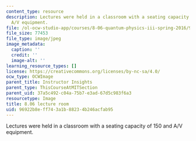 ```yaml
---
content_type: resource
description: Lectures were held in a classroom with a seating capacity of 150 and
  A/V equipment.
file: /ol-ocw-studio-app/courses/8-06-quantum-physics-iii-spring-2016/96922b8eff743a1b88234b246acfab95_8.06_1.jpg
file_size: 77453
file_type: image/jpeg
image_metadata:
  caption: ''
  credit: ''
  image-alt: ''
learning_resource_types: []
license: https://creativecommons.org/licenses/by-nc-sa/4.0/
ocw_type: OCWImage
parent_title: Instructor Insights
parent_type: ThisCourseAtMITSection
parent_uid: 37a5c492-c04a-75b7-e3ad-67d5c983f6a3
resourcetype: Image
title: 8.06 lecture room
uid: 96922b8e-ff74-3a1b-8823-4b246acfab95
---
```

Lectures were held in a classroom with a seating capacity of 150 and A/V equipment.